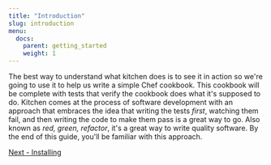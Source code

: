```yaml
---
title: "Introduction"
slug: introduction
menu:
  docs:
    parent: getting_started
    weight: 1
---
```


The best way to understand what kitchen does is to see it in action so we're going to use it to help us write a simple Chef cookbook. This cookbook will be complete with tests that verify the cookbook does what it's supposed to do. Kitchen comes at the process of software development with an approach that embraces the idea that writing the tests *first*, watching them fail, and then writing the code to make them pass is a great way to go.  Also known as *red, green, refactor*, it's a great way to write quality software.  By the end of this guide, you'll be familiar with this approach.

<div class="sidebar--footer">
<a class="button primary-cta" href="/docs/getting-started/installing">Next - Installing</a>
</div>
